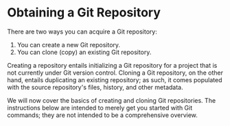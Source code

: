 # Obtaining a Git Repository

There are two ways you can acquire a Git repository:

1. You can create a new Git repository.
2. You can clone (copy) an existing Git repository.

Creating a repository entails initializing a Git repository for a project that is not currently under Git version control. Cloning a Git repository, on the other hand, entails duplicating an existing repository; as such, it comes populated with the source repository's files, history, and other metadata.

We will now cover the basics of creating and cloning Git repositories. The instructions below are intended to merely get you started with Git commands; they are not intended to be a comprehensive overview.&#x20;
